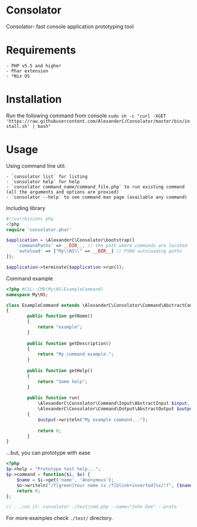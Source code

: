 Consolator
==========

Consolator- fast console application prototyping tool

Requirements
============
    - PHP v5.5 and higher
    - Phar extension
    - *Nix OS

Installation
============

Run the following command from console
`sudo sh -c "curl -XGET 'https://raw.githubusercontent.com/AlexanderC/Consolator/master/bin/install.sh' | bash"`

Usage
=====

Using command line util:

    - `consolator list` for listing
    - `consolator help` for help
    - `consolator command_name/command_file.php` to run existing command (all the arguments and options are proxied)
    - `consolator --help` to see command man page (available any command)

Including library
```php
#!/usr/bin/env php
<?php 
require 'consolator.phar'

$application = \AlexanderC\Consolator\bootstrap([
    'commandPaths' => __DIR__, // the path where commands are located
    'autoload' => ["My\\NS\\" => __DIR__] // PSR0 autoloading paths
]);

$application->terminate($application->run());
```

Command example
```php
<?php #CSL::CMD(My\NS\ExampleCommand)
namespace My\NS;

class ExampleCommand extends \AlexanderC\Consolator\Command\AbstractCommand
{
        public function getName()
        {
            return "example";
        }
    
        public function getDescription()
        {
            return "My command example.";
        }
    
        public function getHelp()
        {
            return "Some help";
        }
    
        public function run(
            \AlexanderC\Consolator\Command\Input\AbstractInput $input, 
            \AlexanderC\Consolator\Command\Output\AbstractOutput $output)
        {
            $output->writeln("My example command...");
    
            return 0;
        }
}
```

...but, you can prototype with ease
```php
<?php
$p->help = "Prototype test help...";
$p->command = function($i, $o) {
    $name = $i->get('name', 'Anonymous');
    $o->writeln("/f[green]Your name is /f[blink+inverted]%s/!f", [$name]);
    return 0;
};

// ...run it: consolator ./test/cmd.php --name="John Doe" --proto
```

For more examples check `./test/` directory.